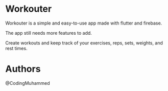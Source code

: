 # Workouter

Workouter is a simple and easy-to-use app made with flutter and firebase.

The app still needs more features to add.

Create workouts and keep track of your exercises, reps, sets, weights, and rest times.

# Authors

@CodingMuhammed
